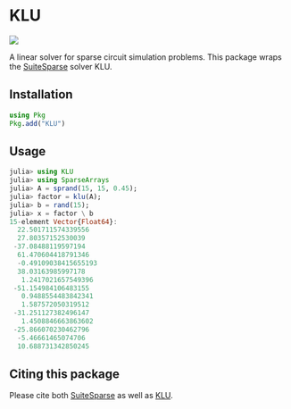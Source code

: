 # KLU
[![](https://img.shields.io/badge/docs-dev-blue.svg)](https://klu.juliasparse.org/)

A linear solver for sparse circuit simulation problems.
This package wraps the [SuiteSparse](https://github.com/DrTimothyAldenDavis/SuiteSparse) solver KLU.

## Installation
```julia
using Pkg
Pkg.add("KLU")
```

## Usage

```julia
julia> using KLU
julia> using SparseArrays
julia> A = sprand(15, 15, 0.45);
julia> factor = klu(A);
julia> b = rand(15);
julia> x = factor \ b
15-element Vector{Float64}:
  22.501711574339556
  27.80357152530039
 -37.08488119597194
  61.470604418791346
  -0.49109038415655193
  38.03163985997178
   1.2417021657549396
 -51.154984106483155
   0.9488554483842341
   1.587572050319512
 -31.251127382496147
   1.4508846663863602
 -25.866070230462796
  -5.46661465074706
  10.688731342850245
```
<!---[![](https://img.shields.io/badge/docs-stable-blue.svg)](https://USER_NAME.github.io/PACKAGE_NAME.jl/stable) --->

## Citing this package

Please cite both [SuiteSparse](https://github.com/DrTimothyAldenDavis/SuiteSparse/blob/dev/CITATION.bib) as well as [KLU](https://github.com/JuliaSparse/KLU.jl/blob/main/CITATION.bib).
